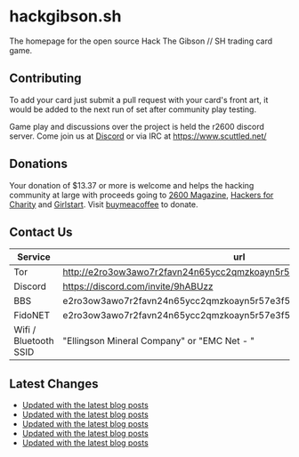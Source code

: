 # hackgibson.sh
The homepage for the open source Hack The Gibson // SH trading card game.


## Contributing

To add your card just submit a pull request with your card's front art, it would be added to the next run of set after community play testing.

Game play and discussions over the project is held the r2600 discord server. Come join us at [Discord](https://discord.com/invite/9hABUzz) or via IRC at https://www.scuttled.net/


## Donations

Your donation of $13.37 or more is welcome and helps the hacking community at large with proceeds going to [2600 Magazine](https://2600.com/), [Hackers for Charity](https://hackersforcharity.org) and [Girlstart](https://girlstart.org).  Visit [buymeacoffee](https://www.buymeacoffee.com/hackgibson.sh) to donate.


## Contact Us

Service | url
-|-
Tor | http://e2ro3ow3awo7r2favn24n65ycc2qmzkoayn5r57e3f56nvjwdcgg32ad.onion
Discord | https://discord.com/invite/9hABUzz
BBS | e2ro3ow3awo7r2favn24n65ycc2qmzkoayn5r57e3f56nvjwdcgg32ad.onion:23
FidoNET | e2ro3ow3awo7r2favn24n65ycc2qmzkoayn5r57e3f56nvjwdcgg32ad.onion:24554
Wifi / Bluetooth SSID | "Ellingson Mineral Company" or "EMC Net - <fidonet address>"

## Latest Changes
<!-- BLOG-POST-LIST:START -->
- [Updated with the latest blog posts](https://github.com/DFW2600/hackgibson.sh/commit/735b4d9f7fb0a48819153b9c247dc9583ee0ac83)
- [Updated with the latest blog posts](https://github.com/DFW2600/hackgibson.sh/commit/37f779535edae87b4b4268c6bbc1c4238ba9e7ab)
- [Updated with the latest blog posts](https://github.com/DFW2600/hackgibson.sh/commit/c6c5684e024344590ecb7f72c165eb6e819fa5e5)
- [Updated with the latest blog posts](https://github.com/DFW2600/hackgibson.sh/commit/8dbe52edc4a4b2d52dca2ffadbd79f966d602101)
- [Updated with the latest blog posts](https://github.com/DFW2600/hackgibson.sh/commit/95cb9b77e3bfb8ec66ed575e674ea10014f8e026)
<!-- BLOG-POST-LIST:END -->
